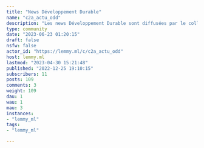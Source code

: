 ```yaml
---
title: "News Développement Durable" 
name: "c2a_actu_odd"
description: "Les news Développement Durable sont diffusées par le collectif  des Citoyens de l’Anneau, [@C2A@lemmy.ml](https://lemmy.ml/u/C2A)               Vous trouverez ici l'actualité d’organisations publiques et privées, contribuant à la connaissance et engagées pour l'atteinte des enjeux du Développement Durable, essentiels pour  garantir la prospérité et le bien-être humain.[*Prenez un petit moment pour visiter notre site web Citoyens de l’Anneau*](www.citoyens2anneau.org)😊👉 [**Rejoignez nous**](https://www.citoyens2anneau.org/nous-rejoindre/) 👈"
type: community
date: "2023-06-23 01:20:15"
draft: false
nsfw: false
actor_id: "https://lemmy.ml/c/c2a_actu_odd"
host: lemmy.ml
lastmod: "2023-04-30 15:21:48"
published: "2022-12-25 19:10:15"
subscribers: 11
posts: 109
comments: 3
weight: 109
dau: 1
wau: 1
mau: 3
instances:
- "lemmy_ml"
tags: 
- "lemmy_ml"

---
```

